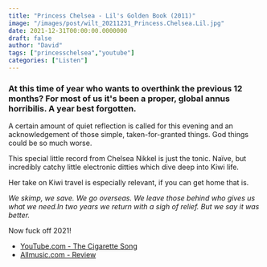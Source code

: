 ```yaml
---
title: "Princess Chelsea - Lil's Golden Book (2011)"
image: "/images/post/wilt_20211231_Princess.Chelsea.Lil.jpg"
date: 2021-12-31T00:00:00.0000000
draft: false
author: "David"
tags: ["princesschelsea","youtube"]
categories: ["Listen"]
---
```

### At this time of year who wants to overthink the previous 12 months? For most of us it's been a proper, global annus horribilis. A year best forgotten.

 A certain amount of quiet reflection is called for this evening and an acknowledgement of those simple, taken-for-granted things. God things could be so much worse.

 This special little record from Chelsea Nikkel is just the tonic. Naïve, but incredibly catchy little electronic ditties which dive deep into Kiwi life.

 Her take on Kiwi travel is especially relevant, if you can get home that is.

 *We skimp, we save. We go overseas. We leave those behind who gives us what we need.In two years we return with a sigh of relief. But we say it was better.*

 Now fuck off 2021!

-  [YouTube.com - The Cigarette Song](https://www.youtube.com/watch?v=4TV_128Fz2g)
-  [Allmusic.com - Review](https://www.allmusic.com/album/lil-golden-book-mw0002201668)